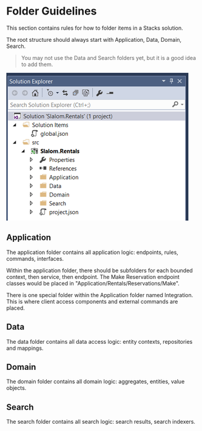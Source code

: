 # Folder Guidelines

This section contains rules for how to folder items in a Stacks solution.

The root structure should always start with Application, Data, Domain, Search.  
> You may not use the Data and Search folders yet, but it is a good idea to add them.

![Root Folders](images/root-folders.PNG "Root Folders")

## Application
The application folder contains all application logic: endpoints, rules, commands, interfaces.

Within the application folder, there should be subfolders for each bounded context, then service,
then endpoint.  The Make Reservation endpoint classes would be placed in "Application/Rentals/Reservations/Make".

There is one special folder within the Application folder named Integration.  This is 
where client access components and external commands are placed.

## Data
The data folder contains all data access logic: entity contexts, repositories and mappings.

## Domain
The domain folder contains all domain logic: aggregates, entities, value objects.

## Search
The search folder contains all search logic: search results, search indexers.